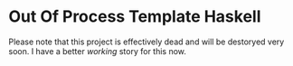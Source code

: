 # Out Of Process Template Haskell

Please note that this project is effectively dead and will be destoryed very soon.
I have a better *working* story for this now.

